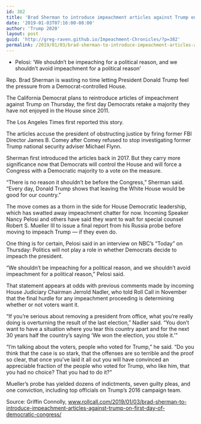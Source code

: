 ```yaml
---
id: 382
title: 'Brad Sherman to introduce impeachment articles against Trump on first day of Democratic Congress'
date: '2019-01-03T07:16:00-08:00'
author: 'Trump 2020'
layout: post
guid: 'http://greg-raven.github.io/Impeachment-Chronicles/?p=382'
permalink: /2019/01/03/brad-sherman-to-introduce-impeachment-articles-against-trump-on-first-day-of-democratic-congress/
---
```


- Pelosi: ‘We shouldn’t be impeaching for a political reason, and we shouldn’t avoid impeachment for a political reason’

Rep. Brad Sherman is wasting no time letting President Donald Trump feel the pressure from a Democrat-controlled House.

The California Democrat plans to reintroduce articles of impeachment against Trump on Thursday, the first day Democrats retake a majority they have not enjoyed in the House since 2011.

The Los Angeles Times first reported this story.

The articles accuse the president of obstructing justice by firing former FBI Director James B. Comey after Comey refused to stop investigating former Trump national security adviser Michael Flynn.

Sherman first introduced the articles back in 2017. But they carry more significance now that Democrats will control the House and will force a Congress with a Democratic majority to a vote on the measure.

“There is no reason it shouldn’t be before the Congress,” Sherman said. “Every day, Donald Trump shows that leaving the White House would be good for our country.”

The move comes as a thorn in the side for House Democratic leadership, which has swatted away impeachment chatter for now. Incoming Speaker Nancy Pelosi and others have said they want to wait for special counsel Robert S. Mueller III to issue a final report from his Russia probe before moving to impeach Trump — if they even do.

One thing is for certain, Pelosi said in an interview on NBC’s “Today” on Thursday: Politics will not play a role in whether Democrats decide to impeach the president.

“We shouldn’t be impeaching for a political reason, and we shouldn’t avoid impeachment for a political reason,” Pelosi said.

That statement appears at odds with previous comments made by incoming House Judiciary Chairman Jerrold Nadler, who told Roll Call in November that the final hurdle for any impeachment proceeding is determining whether or not voters want it.

“If you’re serious about removing a president from office, what you’re really doing is overturning the result of the last election,” Nadler said. “You don’t want to have a situation where you tear this country apart and for the next 30 years half the country’s saying ‘We won the election, you stole it.’”

“I’m talking about the voters, people who voted for Trump,” he said. “Do you think that the case is so stark, that the offenses are so terrible and the proof so clear, that once you’ve laid it all out you will have convinced an appreciable fraction of the people who voted for Trump, who like him, that you had no choice? That you had to do it?”

Mueller’s probe has yielded dozens of indictments, seven guilty pleas, and one conviction, including top officials on Trump’s 2016 campaign team.

Source: Griffin Connolly, www.rollcall.com/2019/01/03/brad-sherman-to-introduce-impeachment-articles-against-trump-on-first-day-of-democratic-congress/
